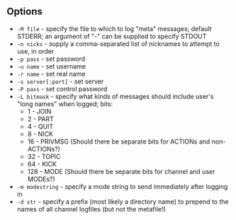 Options
-------
- `-M file` - specify the file to which to log "meta" messages; default STDERR;
  an argument of "-" can be supplied to specify STDOUT
- `-n nicks` - supply a comma-separated list of nicknames to attempt to use, in
  order
- `-p pass` - set password
- `-u name` - set username
- `-r name` - set real name
- `-s server[:port]` - set server
- `-P pass` - set control password
- `-L bitmask` - specify what kinds of messages should include user's "long
  names" when logged; bits:
    - 1 - JOIN
    - 2 - PART
    - 4 - QUIT
    - 8 - NICK
    - 16 - PRIVMSG (Should there be separate bits for ACTIONs and non-ACTIONs?)
    - 32 - TOPIC
    - 64 - KICK
    - 128 - MODE (Should there be separate bits for channel and user MODEs?)
- `-m modestring` - specify a mode string to send immediately after logging in
- `-d str` - specify a prefix (most likely a directory name) to prepend to the
  names of all channel logfiles (but not the metafile!)
